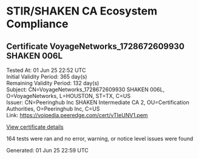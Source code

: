 # STIR/SHAKEN CA Ecosystem Compliance

## Certificate VoyageNetworks_1728672609930 SHAKEN 006L

Tested At: 01 Jun 25 22:52 UTC\
Initial Validity Period: 365 day(s)\
Remaining Validity Period: 132 day(s)\
Subject: CN=VoyageNetworks_1728672609930 SHAKEN 006L, O=VoyageNetworks, L=HOUSTON, ST=TX, C=US\
Issuer: CN=Peeringhub Inc SHAKEN Intermediate CA 2, OU=Certification Authorities, O=Peeringhub Inc, C=US\
Link: https://voipedia.peeredge.com/cert/vTIeUNV1.pem

[View certificate details](https://x509.io/?cert=MIIDMDCCAtegAwIBAgIRAJzaqChYsOmaRA589Jxhcm8wCgYIKoZIzj0EAwIwfDELMAkGA1UEBhMCVVMxFzAVBgNVBAoMDlBlZXJpbmdodWIgSW5jMSIwIAYDVQQLDBlDZXJ0aWZpY2F0aW9uIEF1dGhvcml0aWVzMTAwLgYDVQQDDCdQZWVyaW5naHViIEluYyBTSEFLRU4gSW50ZXJtZWRpYXRlIENBIDIwHhcNMjQxMDExMTg1MDA5WhcNMjUxMDExMTg1MDA5WjB4MQswCQYDVQQGEwJVUzELMAkGA1UECAwCVFgxEDAOBgNVBAcMB0hPVVNUT04xFzAVBgNVBAoMDlZveWFnZU5ldHdvcmtzMTEwLwYDVQQDDChWb3lhZ2VOZXR3b3Jrc18xNzI4NjcyNjA5OTMwIFNIQUtFTiAwMDZMMFkwEwYHKoZIzj0CAQYIKoZIzj0DAQcDQgAEIg96k%2FlhUac9mfZ42RH%2B4wCiegYBcyflKgX%2BJGOEajQbl5Ie8z%2BekCiOWHKUC%2Fyt3BS2JdWoadhIxcWmup57q6OCATwwggE4MA4GA1UdDwEB%2FwQEAwIHgDAMBgNVHRMBAf8EAjAAMB0GA1UdDgQWBBTxj1Db%2FEdqfZG%2FU%2BIC64SfHiai7TAfBgNVHSMEGDAWgBSuoXNRiClXEcoMqfSxCm5OuEtNBzAXBgNVHSAEEDAOMAwGCmCGSAGG%2FwkBAQQwFgYIKwYBBQUHARoECjAIoAYWBDAwNkwwgaYGA1UdHwSBnjCBmzCBmKA6oDiGNmh0dHBzOi8vYXV0aGVudGljYXRlLWFwaS5pY29uZWN0aXYuY29tL2Rvd25sb2FkL3YxL2NybKJapFgwVjEUMBIGA1UEBwwLQnJpZGdld2F0ZXIxCzAJBgNVBAgMAk5KMRMwEQYDVQQDDApTVEktUEEgQ1JMMQswCQYDVQQGEwJVUzEPMA0GA1UECgwGU1RJLVBBMAoGCCqGSM49BAMCA0cAMEQCIHuQjn4%2F0usYkFngPYW5nhVzqTTo739zQD2%2FAaA6Gg%2BrAiADwBfskppxJUsMtKPLsYOdjpsASti4RyFKWK9dtFxvjQ%3D%3D)

164 tests were ran and no error, warning, or notice level issues were found


Generated: 01 Jun 25 22:59 UTC